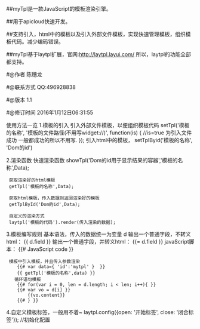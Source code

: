 
##myTpl是一款JavaScript的模板渲染引擎。

##用于apicloud快速开发。

##支持引入，html中的模板以及引入外部文件模板，实现快速管理模板，组织模板代码。减少编码错误。


##myTpl基于laytpl扩展，官网:http://laytpl.layui.com/ 所以，laytpl的功能全部都支持。

#@作者			陈穗龙

#@联系方式		QQ:496928838

#@版本     		1.1

#@修订时间		2016年1月12日06:31:55


使用方法一览
1.模板的引入
     引入外部文件模板，以便组织模板代码
	   setTpl('模板的名称', '模板的文件路径(不用写widget://)', function(is) {
		   //is=true 为引入文件成功 一般都成功的所以不用写.
	   });
     引入html中的模板，
	  setTplByid('模板的名称', 'Dom的id')

2.渲染函数
     快速渲染函数
     showTpl('Dom的id用于显示结果的容器','模板的名称',Data);
     
     获取渲染好的html模板
     getTpl('模板的名称',Data); 
        
     获取html模板，传入数据则返回渲染好的模板
     getTplById('Dom的id',Data);

     自定义的渲染方式
     laytpl('模板的代码').render(传入渲染的数据);
3.模板编写规则
     基本语法，传入的数据统一为变量 d
     输出一个普通字段，不转义html：   {{ d.field }}
     输出一个普通字段，并转义html：   {{= d.field }}
     javaScript脚本： {{# JavaScript code }}
     
     模板中引入模板，并且传入参数渲染
		{{# var data={ 'id':'mytpl' }  }}
		{{ getTpl('模板的名称',data) }}
       循环语句模板
		{{# for(var i = 0, len = d.length; i < len; i++){ }}
		{{# var vo = d[i] }}
			{{vo.content}}
		{{# } }}

4.自定义模板标签，一般用不着~
	  laytpl.config({open: '开始标签', close: '闭合标签'}); //初始化配置
     
     

